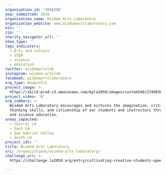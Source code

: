 ```yaml
---
organization_id: '2016256'
year_submitted: 2016
organization_name: Wisdom Arts Laboratory
organization_website: www.wisdomartslaboratory.com
ein: ''
zip: ''
charity_navigator_url: ''
ntee_type: ''
tags_indicators:
  - Arts and culture
  - STEM
  - science
  - education
twitter: wisdomartslab
instagram: wisdom.artslab
facebook: wisdomartslaboratory
org_type: Nonprofit
project_image: >-
  https://skild-prod.s3.amazonaws.com/myla2050/images/custom540/2749938065741-team91.jpg
project_video: '0'
org_summary: >-
  Wisdom Arts Laboratory encourages and nurtures the imagination, critical
  thinking skills, and citizenship of our students and instructors through art
  and science education.
areas_impacted:
  - Central LA
  - East LA
  - San Gabriel Valley
  - South LA
project_ids: ''
title: Wisdom Arts Laboratory
uri: /organizations/wisdom-arts-laboratory/
challenge_url: >-
  https://challenge.la2050.org/entry/cultivating-creative-students-opens-up-creative-fields-to-los-angeles-high-school-students

---
```

